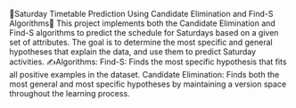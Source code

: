 🥳Saturday Timetable Prediction Using Candidate Elimination and Find-S Algorithms🥳
This project implements both the Candidate Elimination and Find-S algorithms to predict the schedule for Saturdays based on a given set of attributes. The goal is to determine the most specific and general hypotheses that explain the data, and use them to predict Saturday activities.
✍️Algorithms:
Find-S: Finds the most specific hypothesis that fits all positive examples in the dataset.
Candidate Elimination: Finds both the most general and most specific hypotheses by maintaining a version space throughout the learning process.
